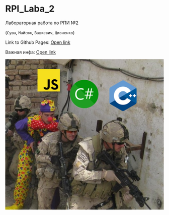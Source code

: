 # RPI_Laba_2
Лабораторная работа по РПИ №2

(```Суша```, ```Майсюк```, ```Вашкевич```, ```Ционенко```)

Link to Github Pages:
<a href="https://freyg4n.github.io/RPI_Lab_2/" target="_blank">Open link</a>

Важная инфа:
<a href="https://freyg4n.github.io/RPI_Lab_2/styles/images/memes/memes.html" target="_blank">Open link</a>

![Image](styles/images/memes/Gun.png)
